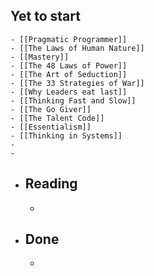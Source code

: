 ## Yet to start
	- [[Pragmatic Programmer]]
	- [[The Laws of Human Nature]]
	- [[Mastery]]
	- [[The 48 Laws of Power]]
	- [[The Art of Seduction]]
	- [[The 33 Strategies of War]]
	- [[Why Leaders eat last]]
	- [[Thinking Fast and Slow]]
	- [[The Go Giver]]
	- [[The Talent Code]]
	- [[Essentialism]]
	- [[Thinking in Systems]]
	-
	-
- ## Reading
	-
- ## Done
	-